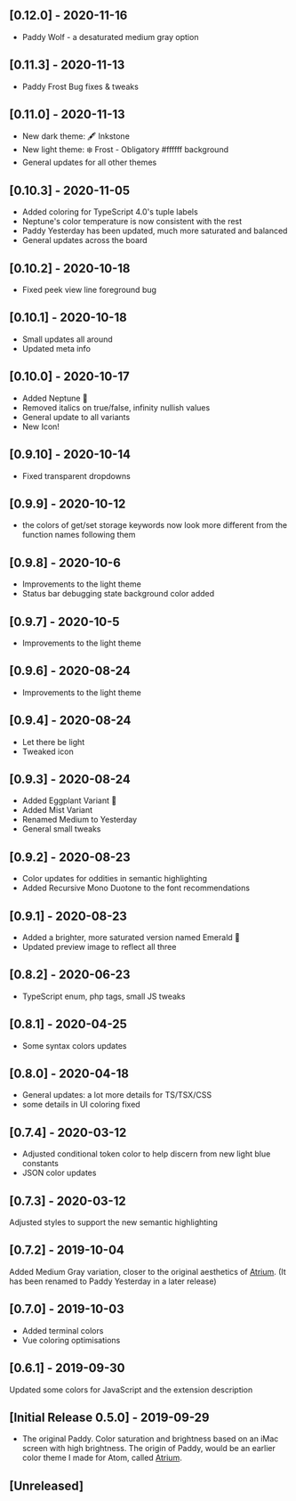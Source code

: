 ## [0.12.0] - 2020-11-16
- Paddy Wolf - a desaturated medium gray option
  
## [0.11.3] - 2020-11-13
- Paddy Frost Bug fixes & tweaks

## [0.11.0] - 2020-11-13
- New dark theme: 🖋 Inkstone 
- New light theme: ❄️ Frost - Obligatory #ffffff background
- General updates for all other themes

## [0.10.3] - 2020-11-05
- Added coloring for TypeScript 4.0's tuple labels
- Neptune's color temperature is now consistent with the rest
- Paddy Yesterday has been updated, much more saturated and balanced
- General updates across the board

## [0.10.2] - 2020-10-18
- Fixed peek view line foreground bug

## [0.10.1] - 2020-10-18
- Small updates all around
- Updated meta info

## [0.10.0] - 2020-10-17
- Added Neptune 🔵
- Removed italics on true/false, infinity nullish values
- General update to all variants
- New Icon!

## [0.9.10] - 2020-10-14
- Fixed transparent dropdowns

## [0.9.9] - 2020-10-12
- the colors of get/set storage keywords now look more different from the function names following them

## [0.9.8] - 2020-10-6
- Improvements to the light theme
- Status bar debugging state background color added

## [0.9.7] - 2020-10-5
- Improvements to the light theme

## [0.9.6] - 2020-08-24
- Improvements to the light theme

## [0.9.4] - 2020-08-24
- Let there be light
- Tweaked icon

## [0.9.3] - 2020-08-24
- Added Eggplant Variant 🍆
- Added Mist Variant 
- Renamed Medium to Yesterday
- General small tweaks

## [0.9.2] - 2020-08-23
- Color updates for oddities in semantic highlighting
- Added Recursive Mono Duotone to the font recommendations

## [0.9.1] - 2020-08-23
- Added a brighter, more saturated version named Emerald 🌲
- Updated preview image to reflect all three

## [0.8.2] - 2020-06-23
- TypeScript enum, php tags, small JS tweaks

## [0.8.1] - 2020-04-25
- Some syntax colors updates

## [0.8.0] - 2020-04-18
- General updates: a lot more details for TS/TSX/CSS
- some details in UI coloring fixed

## [0.7.4] - 2020-03-12
- Adjusted conditional token color to help discern from new light blue constants
- JSON color updates

## [0.7.3] - 2020-03-12
Adjusted styles to support the new semantic highlighting

## [0.7.2] - 2019-10-04
Added Medium Gray variation, closer to the original aesthetics of [Atrium](https://atom.io/themes/atrium-syntax). (It has been renamed to Paddy Yesterday in a later release)

## [0.7.0] - 2019-10-03
- Added terminal colors
- Vue coloring optimisations

## [0.6.1] - 2019-09-30
Updated some colors for JavaScript and the extension description

## [Initial Release 0.5.0] - 2019-09-29
- The original Paddy. Color saturation and brightness based on an iMac screen with high brightness. The origin of Paddy, would be an earlier color theme I made for Atom, called [Atrium](https://atom.io/themes/atrium-syntax). 

## [Unreleased]